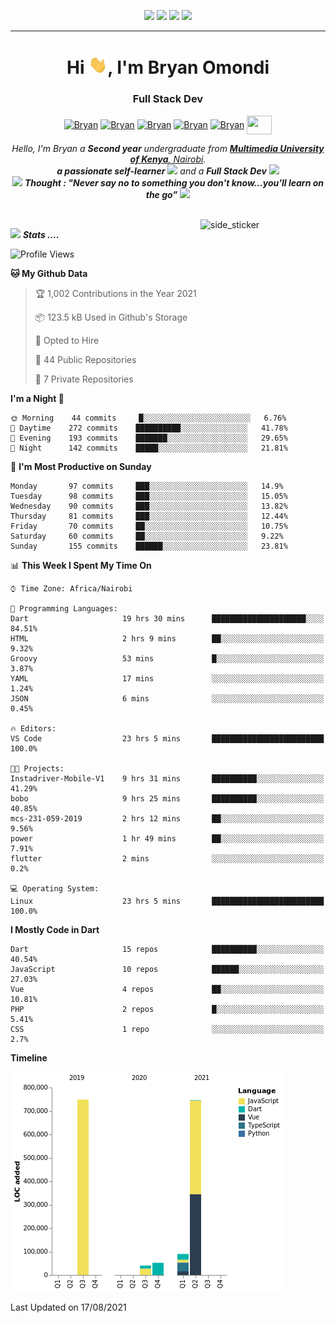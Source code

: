 
 <p align="center">
<img src="https://img.shields.io/badge/Age-20-blue" />
  <img src="https://img.shields.io/badge/Focus-Full%20Stack%20Development-brightgreen" />
  <img src="https://img.shields.io/badge/Lives-Nairobi-success" />
  <img src="https://img.shields.io/badge/Languages-English%20%26%20Swahili-brightgreen" />
</p>
<hr>
<h1 align="center">Hi <img src="https://raw.githubusercontent.com/ABSphreak/ABSphreak/master/gifs/Hi.gif" width="30px">, I'm Bryan Omondi</h1>
<h3 align="center">Full Stack Dev</h3>
<p align="center">
<a href="https://www.dev.to/bryanbill" target="blank"><img align="center" src="https://friconix.com/png/fi-swluxx-dev-to.png" alt="Bryan" height="30" width="40" /></a>
<a href="https://www.linkedin.com/in/bryanomondi254/" target="blank"><img align="center" src="https://image.flaticon.com/icons/png/128/174/174857.png" alt="Bryan" height="30" width="40" /></a>  
<a href="https://www.twitter.com/bryanbill" target="blank"><img align="center" src="https://help.twitter.com/content/dam/help-twitter/brand/logo.png" alt="Bryan" height="30" width="40" /></a>
<a href="https://www.instagram.com/bryan_bill/" target="blank"><img align="center" src="https://image.flaticon.com/icons/png/128/174/174855.png" alt="Bryan" height="30" width="40" /></a>
<a href="https://www.facebook.com/bryanbill/" target="blank"><img align="center" src="https://www.svgrepo.com/show/299425/facebook.svg" alt="Bryan" height="30" width="40" /></a>
 <a href = "mailto: bryanomondi254@gmail.com"><img align="center" src="https://seeklogo.com/images/G/gmail-new-2020-logo-32DBE11BB4-seeklogo.com.png" height="30" width="40" /></a>
</p>
</p>

<p align="center">
  <em>
    Hello, I'm Bryan a <b>Second year</b> undergraduate from <a href="https://mmu.ac.ke/"> <b>Multimedia University of Kenya</b>, Nairobi</a>. <br>
    <b>a passionate self-learner</b> <img src="https://github.com/TheDudeThatCode/TheDudeThatCode/blob/master/Assets/Developer.gif" width="30px"> and a <b>Full Stack Dev</b>&nbsp;<img src="https://github.com/TheDudeThatCode/TheDudeThatCode/blob/master/Assets/Designer.gif" width="36px">
  </em> 
  <br>
  <img src="https://media.giphy.com/media/gH3LO09IOiZIqePwv9/giphy.gif" width="50" /> <b><i align="center">Thought : "Never say no to something you don't know...you'll learn on the go”</i></b> <img src="https://media.giphy.com/media/qjqUcgIyRjsl2/giphy.gif" width="50" />
</p>
<br>
<img align="right" width=200px height=200px alt="side_sticker" src="https://media.giphy.com/media/TEnXkcsHrP4YedChhA/giphy.gif" />

<img src="https://media.giphy.com/media/iY8CRBdQXODJSCERIr/giphy.gif" width="30px">&nbsp;***Stats ....***
<!--START_SECTION:waka-->
![Profile Views](http://img.shields.io/badge/Profile%20Views-3-blue)

**🐱 My Github Data** 

> 🏆 1,002 Contributions in the Year 2021
 > 
> 📦 123.5 kB Used in Github's Storage 
 > 
> 💼 Opted to Hire
 > 
> 📜 44 Public Repositories 
 > 
> 🔑 7 Private Repositories  
 > 
**I'm a Night 🦉** 

```text
🌞 Morning    44 commits     █░░░░░░░░░░░░░░░░░░░░░░░░   6.76% 
🌆 Daytime    272 commits    ██████████░░░░░░░░░░░░░░░   41.78% 
🌃 Evening    193 commits    ███████░░░░░░░░░░░░░░░░░░   29.65% 
🌙 Night      142 commits    █████░░░░░░░░░░░░░░░░░░░░   21.81%

```
📅 **I'm Most Productive on Sunday** 

```text
Monday       97 commits     ███░░░░░░░░░░░░░░░░░░░░░░   14.9% 
Tuesday      98 commits     ███░░░░░░░░░░░░░░░░░░░░░░   15.05% 
Wednesday    90 commits     ███░░░░░░░░░░░░░░░░░░░░░░   13.82% 
Thursday     81 commits     ███░░░░░░░░░░░░░░░░░░░░░░   12.44% 
Friday       70 commits     ██░░░░░░░░░░░░░░░░░░░░░░░   10.75% 
Saturday     60 commits     ██░░░░░░░░░░░░░░░░░░░░░░░   9.22% 
Sunday       155 commits    ██████░░░░░░░░░░░░░░░░░░░   23.81%

```


📊 **This Week I Spent My Time On** 

```text
⌚︎ Time Zone: Africa/Nairobi

💬 Programming Languages: 
Dart                     19 hrs 30 mins      █████████████████████░░░░   84.51% 
HTML                     2 hrs 9 mins        ██░░░░░░░░░░░░░░░░░░░░░░░   9.32% 
Groovy                   53 mins             █░░░░░░░░░░░░░░░░░░░░░░░░   3.87% 
YAML                     17 mins             ░░░░░░░░░░░░░░░░░░░░░░░░░   1.24% 
JSON                     6 mins              ░░░░░░░░░░░░░░░░░░░░░░░░░   0.45%

🔥 Editors: 
VS Code                  23 hrs 5 mins       █████████████████████████   100.0%

🐱‍💻 Projects: 
Instadriver-Mobile-V1    9 hrs 31 mins       ██████████░░░░░░░░░░░░░░░   41.29% 
bobo                     9 hrs 25 mins       ██████████░░░░░░░░░░░░░░░   40.85% 
mcs-231-059-2019         2 hrs 12 mins       ██░░░░░░░░░░░░░░░░░░░░░░░   9.56% 
power                    1 hr 49 mins        ██░░░░░░░░░░░░░░░░░░░░░░░   7.91% 
flutter                  2 mins              ░░░░░░░░░░░░░░░░░░░░░░░░░   0.2%

💻 Operating System: 
Linux                    23 hrs 5 mins       █████████████████████████   100.0%

```

**I Mostly Code in Dart** 

```text
Dart                     15 repos            ██████████░░░░░░░░░░░░░░░   40.54% 
JavaScript               10 repos            ██████░░░░░░░░░░░░░░░░░░░   27.03% 
Vue                      4 repos             ██░░░░░░░░░░░░░░░░░░░░░░░   10.81% 
PHP                      2 repos             █░░░░░░░░░░░░░░░░░░░░░░░░   5.41% 
CSS                      1 repo              ░░░░░░░░░░░░░░░░░░░░░░░░░   2.7%

```


**Timeline**

![Chart not found](https://raw.githubusercontent.com/bryanbill/bryanbill/master/charts/bar_graph.png) 


 Last Updated on 17/08/2021
<!--END_SECTION:waka-->

